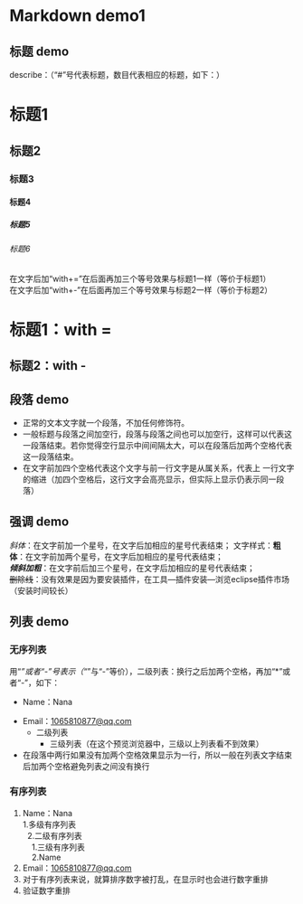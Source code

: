 # Markdown demo1

## 标题 demo

describe：（“#”号代表标题，数目代表相应的标题，如下：）

# 标题1
## 标题2
### 标题3
#### 标题4
##### 标题5
###### 标题6
在文字后加“with+=”在后面再加三个等号效果与标题1一样（等价于标题1）  
在文字后加“with+-”在后面再加三个等号效果与标题2一样（等价于标题2）  

标题1：with =
===  

标题2：with -
---
## 段落 demo

- 正常的文本文字就一个段落，不加任何修饰符。  
- 一般标题与段落之间加空行，段落与段落之间也可以加空行，这样可以代表这一段落结束。若你觉得空行显示中间间隔太大，可以在段落后加两个空格代表这一段落结束。
- 在文字前加四个空格代表这个文字与前一行文字是从属关系，代表上
    一行文字的缩进（加四个空格后，这行文字会高亮显示，但实际上显示仍表示同一段落）

## 强调 demo

*斜体*：在文字前加一个星号，在文字后加相应的星号代表结束； 
文字样式：**粗体**：在文字前加两个星号，在文字后加相应的星号代表结束；     
***倾斜加粗***：在文字前后加三个星号，在文字后加相应的星号代表结束；  
~~删除线~~：没有效果是因为要安装插件，在工具—插件安装—浏览eclipse插件市场（安装时间较长）


## 列表 demo
### 无序列表
用“*”或者“-”号表示（“*”与“-”等价），二级列表：换行之后加两个空格，再加“*”或者“-”，如下：
* Name：Nana
- Email：1065810877@qq.com
  * 二级列表
    - 三级列表（在这个预览浏览器中，三级以上列表看不到效果）
- 在段落中两行如果没有加两个空格效果显示为一行，所以一般在列表文字结束后加两个空格避免列表之间没有换行  
### 有序列表
 1. Name：Nana  
   1.多级有序列表  
   2.二级有序列表  
     1.三级有序列表  
     2.Name  
 2. Email：1065810877@qq.com  
 4. 对于有序列表来说，就算排序数字被打乱，在显示时也会进行数字重排
 3. 验证数字重排
